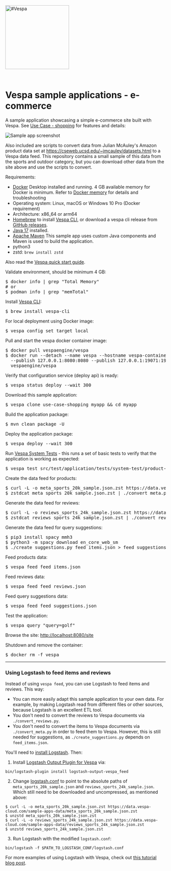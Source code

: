 <!-- Copyright Vespa.ai. Licensed under the terms of the Apache 2.0 license. See LICENSE in the project root. -->

<picture>
  <source media="(prefers-color-scheme: dark)" srcset="https://assets.vespa.ai/logos/Vespa-logo-green-RGB.svg">
  <source media="(prefers-color-scheme: light)" srcset="https://assets.vespa.ai/logos/Vespa-logo-dark-RGB.svg">
  <img alt="#Vespa" width="200" src="https://assets.vespa.ai/logos/Vespa-logo-dark-RGB.svg" style="margin-bottom: 25px;">
</picture>

# Vespa sample applications - e-commerce

A sample application showcasing a simple e-commerce site built with Vespa.
See [Use Case - shopping](https://docs.vespa.ai/en/use-case-shopping.html) for features and details:

![Sample app screenshot](https://docs.vespa.ai/assets/img/shopping-1.png)

Also included are scripts to convert data from Julian McAuley's Amazon product data set at
https://cseweb.ucsd.edu/~jmcauley/datasets.html to a Vespa data feed.
This repository contains a small sample of this data from the sports and outdoor category,
but you can download other data from the site above and use the scripts to convert.

Requirements:
* [Docker](https://www.docker.com/) Desktop installed and running. 4 GB available memory for Docker is minimum.
  Refer to [Docker memory](https://docs.vespa.ai/en/operations-selfhosted/docker-containers.html#memory)
  for details and troubleshooting
* Operating system: Linux, macOS or Windows 10 Pro (Docker requirement)
* Architecture: x86_64 or arm64
* [Homebrew](https://brew.sh/) to install [Vespa CLI](https://docs.vespa.ai/en/vespa-cli.html), or download
  a vespa cli release from [GitHub releases](https://github.com/vespa-engine/vespa/releases).
* <a href="https://openjdk.org/projects/jdk/17/" data-proofer-ignore>Java 17</a> installed.
* [Apache Maven](https://maven.apache.org/install.html) This sample app uses custom Java components and Maven is used
  to build the application.
* python3
* zstd: `brew install zstd`

Also read the [Vespa quick start guide](https://docs.vespa.ai/en/vespa-quick-start.html).

Validate environment, should be minimum 4 GB:
<pre>
$ docker info | grep "Total Memory"
# or
$ podman info | grep "memTotal"
</pre>

Install [Vespa CLI](https://docs.vespa.ai/en/vespa-cli.html):
<pre>
$ brew install vespa-cli
</pre>

For local deployment using Docker image:
<pre data-test="exec">
$ vespa config set target local
</pre>

Pull and start the vespa docker container image:
<pre data-test="exec">
$ docker pull vespaengine/vespa
$ docker run --detach --name vespa --hostname vespa-container \
  --publish 127.0.0.1:8080:8080 --publish 127.0.0.1:19071:19071 \
  vespaengine/vespa
</pre>

Verify that configuration service (deploy api) is ready:
<pre data-test="exec">
$ vespa status deploy --wait 300
</pre>

Download this sample application:
<pre data-test="exec">
$ vespa clone use-case-shopping myapp && cd myapp
</pre>

Build the application package:
<pre data-test="exec" data-test-expect="BUILD SUCCESS" data-test-timeout="300">
$ mvn clean package -U
</pre>

Deploy the application package:
<pre data-test="exec" data-test-assert-contains="Success">
$ vespa deploy --wait 300
</pre>

Run [Vespa System Tests](https://docs.vespa.ai/en/reference/testing.html) -
this runs a set of basic tests to verify that the application is working as expected:
<pre data-test="exec" data-test-assert-contains="Success">
$ vespa test src/test/application/tests/system-test/product-search-test.json
</pre>

Create the data feed for products:
<pre data-test="exec">
$ curl -L -o meta_sports_20k_sample.json.zst https://data.vespa-cloud.com/sample-apps-data/meta_sports_20k_sample.json.zst
$ zstdcat meta_sports_20k_sample.json.zst | ./convert_meta.py > feed_items.json
</pre>

Generate the data feed for reviews:
<pre data-test="exec">
$ curl -L -o reviews_sports_24k_sample.json.zst https://data.vespa-cloud.com/sample-apps-data/reviews_sports_24k_sample.json.zst
$ zstdcat reviews_sports_24k_sample.json.zst | ./convert_reviews.py > feed_reviews.json
</pre>

Generate the data feed for query suggestions:
<pre data-test="exec">
$ pip3 install spacy mmh3
$ python3 -m spacy download en_core_web_sm
$ ./create_suggestions.py feed_items.json > feed_suggestions.json
</pre>

Feed products data:
<pre data-test="exec">
$ vespa feed feed_items.json
</pre>

Feed reviews data:
<pre data-test="exec">
$ vespa feed feed_reviews.json
</pre>

Feed query suggestions data:
<pre data-test="exec">
$ vespa feed feed_suggestions.json
</pre>

Test the application:
<pre data-test="exec" data-test-assert-contains="id:item:item::">
$ vespa query "query=golf"
</pre>

Browse the site:
[http://localhost:8080/site](http://localhost:8080/site)

Shutdown and remove the container:
<pre data-test="after">
$ docker rm -f vespa
</pre>

----

### Using Logstash to feed items and reviews

Instead of using `vespa feed`, you can use Logstash to feed items and reviews. This way:
* You can more easily adapt this sample application to your own data. For example, by making Logstash read from different files or other sources, because Logstash is an excellent ETL tool.
* You don't need to convert the reviews to Vespa documents via `./convert_reviews.py`.
* You don't need to convert the items to Vespa documents via `./convert_meta.py` in order to feed them to Vespa. However, this is still needed for suggestions, as `./create_suggestions.py` depends on `feed_items.json`.

You'll need to [install Logstash](https://www.elastic.co/downloads/logstash). Then:

1. Install [Logstash Output Plugin for Vespa](https://github.com/vespa-engine/vespa/tree/master/integration/logstash-plugins/logstash-output-vespa) via:
```
bin/logstash-plugin install logstash-output-vespa_feed
```

2. Change [logstash.conf](logstash.conf) to point to the absolute paths of `meta_sports_20k_sample.json` and `reviews_sports_24k_sample.json`.
   Which still need to be downloaded and uncompressed, as mentioned above:
```
$ curl -L -o meta_sports_20k_sample.json.zst https://data.vespa-cloud.com/sample-apps-data/meta_sports_20k_sample.json.zst
$ unzstd meta_sports_20k_sample.json.zst
$ curl -L -o reviews_sports_24k_sample.json.zst https://data.vespa-cloud.com/sample-apps-data/reviews_sports_24k_sample.json.zst
$ unzstd reviews_sports_24k_sample.json.zst
```

3. Run Logstash with the modified `logstash.conf`:
```
bin/logstash -f $PATH_TO_LOGSTASH_CONF/logstash.conf
```

For more examples of using Logstash with Vespa, check out [this tutorial blog post](https://blog.vespa.ai/logstash-vespa-tutorials/).
